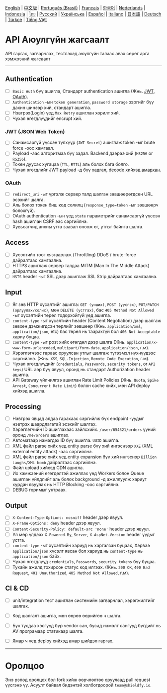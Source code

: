 [English](./README.md) | [中文版](./README-zh.md) | [Português (Brasil)](./README-pt_BR.md) | [Français](./README-fr.md) | [한국어](./README-ko.md) | [Nederlands](./README-nl.md) | [Indonesia](./README-id.md) | [ไทย](./README-th.md) | [Русский](./README-ru.md) | [Українська](./README-uk.md) | [Español](./README-es.md) | [Italiano](./README-it.md) | [日本語](./README-ja.md) | [Deutsch](./README-de.md) | [Türkçe](./README-tr.md) | [Tiếng Việt](./README-vi.md)

# API Аюулгүйн жагсаалт
API гаргах, загварчлах, тестлэхэд аюулгүйн талаас авах сөрөг арга хэмжээний жагсаалт


---

## Authentication
- [ ] `Basic Auth` бүү ашигла, Стандарт authentication ашигла (Жнь. [JWT](https://jwt.io/), [OAuth](https://oauth.net/)).
- [ ] `Authentication` -ын `token generation`, `password storage` зэргийг бүү дахин шинээр хий, стандарт ашигла.
- [ ] Нэвтрэх(Login) үед `Max Retry` ашиглан хорилт хий.
- [ ] Чухал өгөгдлүүдийг encrupt хий.

### JWT (JSON Web Token)
- [ ] Санамсаргүй үүссэн түлхүүр (`JWT Secret`) ашиглаж token -ыг brute force -оос хамгаал.
- [ ] Payload -аас алгоритмаа бүү задал. Backend дээрээ хий (`HS256` or `RS256`).
- [ ] Токен дуусах хугацаа (`TTL`, `RTTL`) аль болох бага болго.
- [ ] Чухал өгөгдлийг JWT payload -д бүү хадгал, decode хийхэд [амархан](https://jwt.io/#debugger-io).

### OAuth
- [ ] `redirect_uri` -ыг үргэлж сервер талд шалган зөвшөөрөгдсөн URL эсэхийг шалга.
- [ ] Аль болох токен биш код солилц (`response_type=token` -ыг зөвшөөрч болохгүй).
- [ ] OAuth authentication -ын үед `state` параметрийг санамсаргүй үүссэн hash ашиглан CSRF ээс сэргийлнэ.
- [ ] Хувьсагчид анхны утга заавал оноож өг, утгыг байнга шалга.

## Access
- [ ] Хүсэлтийн тоог хязгаарлаж (Throttling) DDoS / brute-force дайралтаас хамгаална.
- [ ] HTTPS ашиглаж сервер талдаа MITM (Man In The Middle Attack) дайралтаас хамгаална.
- [ ] `HSTS` header -ыг SSL дээр ашиглаж SSL Strip дайралтаас хамгаална.

## Input
- [ ] Яг зөв HTTP хүсэлтийг ашигла: `GET (унших)`, `POST (үүсгэх)`, `PUT/PATCH (орлуулах/солих)`, мөн `DELETE (устгах)`, бас `405 Method Not Allowed` -ыг хүсэлтийн төрөл тодорхойгүй үед ашигла.
- [ ] `content-type` -ыг хүсэлтийн header (Content Negotiation) дээр шалгаж зөвхөн дэмжигдсэн төрлийг зөвшөөр (Жнь. `application/xml`, `application/json`, etc) бас төрөл нь таарахгүй бол `406 Not Acceptable` хариу буцаа.
- [ ] `content-type` -ыг post хийх өгөгдөл дээр шалга (Жнь. `application/x-www-form-urlencoded`, `multipart/form-data`, `application/json`, г.м).
- [ ] Хэрэглэгчээс гараас оруулсан утгыг шалгаж түгээмэл нүхнүүдээс сэргийлнэ. (Жнь. `XSS`, `SQL-Injection`, `Remote Code Execution`, г.м).
- [ ] Чухал өгөгдлүүдийг (`credentials`, `Passwords`, `security tokens`, or `API keys`) URL ээр бүү явуул, оронд нь стандарт Authorization header ашигла.
- [ ] API Gateway үйлчилгээ ашиглан Rate Limit Policies (Жнь. `Quota`, `Spike Arrest`, `Concurrent Rate Limit`) болон cache хийх, мөн API deploy хийхэд ашигла.

## Processing
- [ ] Нэвтрэх явцад алдаа гарахаас сэргийлж бүх endpoint -уудыг нэвтрэх шаардлагатай эсэхийг шалгах.
- [ ] Хэрэглэгчийн ID ашиглахаас зайлсхийх. `/user/654321/orders` үүний оронд `/me/orders` ашиглах.
- [ ] Автоматаар нэмэгдэх ID бүү ашигла. `UUID` ашигла.
- [ ] XML файл parse хийх үед entity parse бүү хий ингэснээр `XXE` (XML external entity attack) -аас сэргийлнэ.
- [ ] XML файл parse хийх үед entity expansion бүү хий ингэснэр `Billion Laughs/XML bomb` дайралтаас сэргийлнэ.
- [ ] Файл upload хийхэд CDN ашигла.
- [ ] Их хэмжээний өгөгдөлтэй ажиллах үед Workers болон Queue ашиглан үйлдлийг аль болох background -д ажиллуулж хариуг хурдан явуулах нь HTTP Blocking -оос сэргийлнэ.
- [ ] DEBUG горимыг унтраах.

## Output
- [ ] `X-Content-Type-Options: nosniff` header дээр явуул.
- [ ] `X-Frame-Options: deny` header дээр явуул.
- [ ] `Content-Security-Policy: default-src 'none'` header дээр явуул.
- [ ] Ул мөр үлдээх `X-Powered-By`, `Server`, `X-AspNet-Version` header үүдыг устга.
- [ ] `content-type` -ыг хүсэлтийн хариуд нь харгалзан буцаах, Хэрвээ `application/json` хүсэлт явсан бол хариуд нь `content-type` нь `application/json` байх.
- [ ] Чухал өгөгдлүүд `credentials`, `Passwords`, `security tokens` бүү буцаа.
- [ ] Тухайн ажилд тохирсон статус код илгээх. (Жнь. `200 OK`, `400 Bad Request`, `401 Unauthorized`, `405 Method Not Allowed`, г.м).

## CI & CD
- [ ] unit/integration тест ашиглан системийн загварчлал, хэрэгжилтийг шалгах.
- [ ] Код шалгалт ашигла, мөн өөрөө өөрийгөө ч шалга.
- [ ] Бүх тусдаа хэсгүүд бүр vendor сан, бусад нэмэлт сангууд бүгдийг нь AV програмаар статикаар шалга.
- [ ] Ямар ч үед deploy хийхэд амар шийдэл гаргах.


---

# Оролцоо
Энэ рэпод оролцох бол fork хийж өөрчлөлтөө оруулаад pull request үүсгэнэ үү. Асуулт байвал бидэнтэй холбогдоорой `team@shieldfy.io`.

